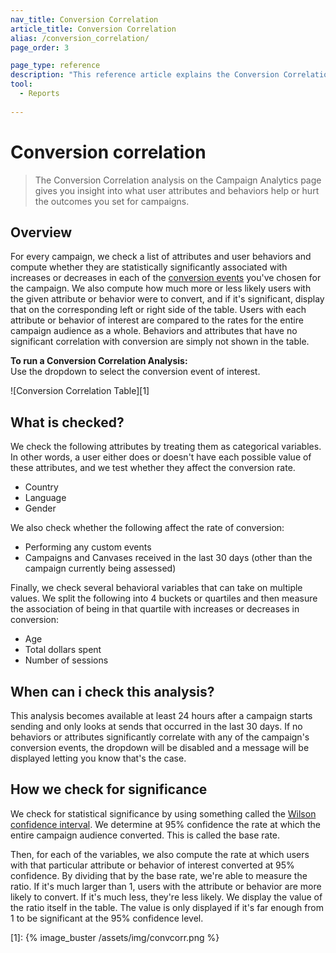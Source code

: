 ```yaml
---
nav_title: Conversion Correlation
article_title: Conversion Correlation
alias: /conversion_correlation/
page_order: 3

page_type: reference
description: "This reference article explains the Conversion Correlation analysis on the Campaign Analytics page."
tool: 
  - Reports
  
---
```


# Conversion correlation

> The Conversion Correlation analysis on the Campaign Analytics page gives you insight into what user attributes and behaviors help or hurt the outcomes you set for campaigns. 

## Overview

For every campaign, we check a list of attributes and user behaviors and compute whether they are statistically significantly associated with increases or decreases in each of the [conversion events](https://www.braze.com/docs/user_guide/engagement_tools/campaigns/testing_and_more/conversion_events/) you've chosen for the campaign. We also compute how much more or less likely users with the given attribute or behavior were to convert, and if it's significant, display that on the corresponding left or right side of the table. Users with each attribute or behavior of interest are compared to the rates for the entire campaign audience as a whole. Behaviors and attributes that have no significant correlation with conversion are simply not shown in the table.

__To run a Conversion Correlation Analysis:__<br> 
Use the dropdown to select the conversion event of interest.

![Conversion Correlation Table][1]

## What is checked?

We check the following attributes by treating them as categorical variables. In other words, a user either does or doesn't have each possible value of these attributes, and we test whether they affect the conversion rate.

-  Country
-  Language
-  Gender

We also check whether the following affect the rate of conversion:

- Performing any custom events
- Campaigns and Canvases received in the last 30 days (other than the campaign currently being assessed)

Finally, we check several behavioral variables that can take on multiple values. We split the following into 4 buckets or quartiles and then measure the association of being in that quartile with increases or decreases in conversion:

- Age
- Total dollars spent
- Number of sessions

## When can i check this analysis?

This analysis becomes available at least 24 hours after a campaign starts sending and only looks at sends that occurred in the last 30 days. If no behaviors or attributes significantly correlate with any of the campaign's conversion events, the dropdown will be disabled and a message will be displayed letting you know that's the case.

## How we check for significance

We check for statistical significance by using something called the [Wilson confidence interval](https://en.wikipedia.org/wiki/Binomial_proportion_confidence_interval#Wilson_score_interval). We determine at 95% confidence the rate at which the entire campaign audience converted. This is called the base rate. 

Then, for each of the variables, we also compute the rate at which users with that particular attribute or behavior of interest converted at 95% confidence. By dividing that by the base rate, we're able to measure the ratio. If it's much larger than 1, users with the attribute or behavior are more likely to convert. If it's much less, they're less likely. We display the value of the ratio itself in the table. The value is only displayed if it's far enough from 1 to be significant at the 95% confidence level.

[1]: {% image_buster /assets/img/convcorr.png %}
